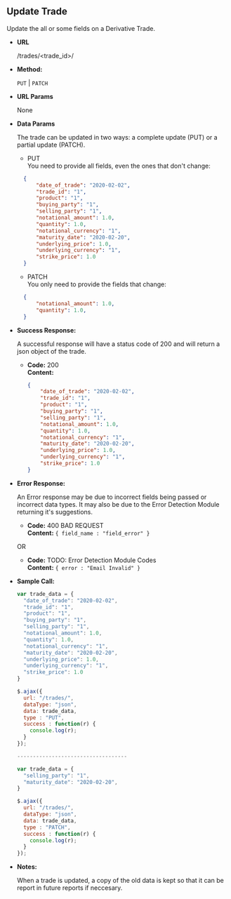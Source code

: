 **Update Trade**
----
  Update the all or some fields on a Derivative Trade.

* **URL**

  /trades/<trade_id>/

* **Method:**

  `PUT` | `PATCH`
  
*  **URL Params**

   None

* **Data Params**

  The trade can be updated in two ways: a complete update (PUT) or a partial update (PATCH).
  * PUT
  </br> You need to provide all fields, even the ones that don't change:
  ``` json
    {
        "date_of_trade": "2020-02-02",
        "trade_id": "1",
        "product": "1",
        "buying_party": "1",
        "selling_party": "1",
        "notational_amount": 1.0,
        "quantity": 1.0,
        "notational_currency": "1",
        "maturity_date": "2020-02-20",
        "underlying_price": 1.0,
        "underlying_currency": "1",
        "strike_price": 1.0
    }
    ```
  * PATCH
  </br> You only need to provide the fields that change: 
  ``` json
    {
        "notational_amount": 1.0,
        "quantity": 1.0,
    }
    ```

* **Success Response:**
  
  A successful response will have a status code of 200 and will return a json object of the trade.

  * **Code:** 200 <br />
    **Content:**
    ``` json
    {
        "date_of_trade": "2020-02-02",
        "trade_id": "1",
        "product": "1",
        "buying_party": "1",
        "selling_party": "1",
        "notational_amount": 1.0,
        "quantity": 1.0,
        "notational_currency": "1",
        "maturity_date": "2020-02-20",
        "underlying_price": 1.0,
        "underlying_currency": "1",
        "strike_price": 1.0
    }
    ```
 
* **Error Response:**

  An Error response may be due to incorrect fields being passed or incorrect data types. It may also be due to the Error Detection Module returning it's suggestions.

  * **Code:** 400 BAD REQUEST <br />
    **Content:** `{ field_name : "field_error" }`

  OR

  * **Code:** TODO: Error Detection Module Codes <br />
    **Content:** `{ error : "Email Invalid" }`

* **Sample Call:**

  ``` js
  var trade_data = {
    "date_of_trade": "2020-02-02",
    "trade_id": "1",
    "product": "1",
    "buying_party": "1",
    "selling_party": "1",
    "notational_amount": 1.0,
    "quantity": 1.0,
    "notational_currency": "1",
    "maturity_date": "2020-02-20",
    "underlying_price": 1.0,
    "underlying_currency": "1",
    "strike_price": 1.0
  }
  
  $.ajax({
    url: "/trades/",
    dataType: "json",
    data: trade_data,
    type : "PUT",
    success : function(r) {
      console.log(r);
    }
  });

  -----------------------------------

  var trade_data = {
    "selling_party": "1",
    "maturity_date": "2020-02-20",
  }
  
  $.ajax({
    url: "/trades/",
    dataType: "json",
    data: trade_data,
    type : "PATCH",
    success : function(r) {
      console.log(r);
    }
  });
  ```

* **Notes:**

  When a trade is updated, a copy of the old data is kept so that it can be report in future reports if neccesary.
